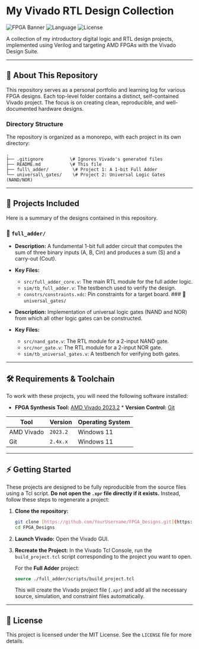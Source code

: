 # My Vivado RTL Design Collection

![FPGA Banner](https://img.shields.io/badge/FPGA-Vivado%20Designs-blue.svg)
![Language](https://img.shields.io/badge/Language-Verilog-green.svg)
![License](https://img.shields.io/badge/License-MIT-lightgrey.svg)

A collection of my introductory digital logic and RTL design projects, implemented using Verilog and targeting AMD FPGAs with the Vivado Design Suite.

---

## 📖 About This Repository

This repository serves as a personal portfolio and learning log for various FPGA designs. Each top-level folder contains a distinct, self-contained Vivado project. The focus is on creating clean, reproducible, and well-documented hardware designs.

### Directory Structure

The repository is organized as a monorepo, with each project in its own directory:

```
.
├── .gitignore          \# Ignores Vivado's generated files
├── README.md           \# This file
├── full\_adder/         \# Project 1: A 1-bit Full Adder
└── universal\_gates/    \# Project 2: Universal Logic Gates (NAND/NOR)

````

---

## 🚀 Projects Included

Here is a summary of the designs contained in this repository.

### 📁 `full_adder/`

* **Description:** A fundamental 1-bit full adder circuit that computes the sum of three binary inputs (A, B, Cin) and produces a sum (S) and a carry-out (Cout).
* **Key Files:**
    * `src/full_adder_core.v`: The main RTL module for the full adder logic.
    * `sim/tb_full_adder.v`: The testbench used to verify the design.
    * `constrs/constraints.xdc`: Pin constraints for a target board. ### 📁 `universal_gates/`

* **Description:** Implementation of universal logic gates (NAND and NOR) from which all other logic gates can be constructed.
* **Key Files:**
    * `src/nand_gate.v`: The RTL module for a 2-input NAND gate.
    * `src/nor_gate.v`: The RTL module for a 2-input NOR gate.
    * `sim/tb_universal_gates.v`: A testbench for verifying both gates.

---

## 🛠️ Requirements & Toolchain

To work with these projects, you will need the following software installed:

* **FPGA Synthesis Tool:** [AMD Vivado 2023.2](https://www.xilinx.com/support/download.html) * **Version Control:** [Git](https://git-scm.com/downloads)

| Tool         | Version   | Operating System |
|--------------|-----------|------------------|
| AMD Vivado   | `2023.2`  | Windows 11       |
| Git          | `2.4x.x`  | Windows 11       |

---

## ⚡ Getting Started

These projects are designed to be fully reproducible from the source files using a Tcl script. **Do not open the `.xpr` file directly if it exists.** Instead, follow these steps to regenerate a project:

1.  **Clone the repository:**
    ```bash
    git clone [https://github.com/YourUsername/FPGA_Designs.git](https://github.com/YourUsername/FPGA_Designs.git)
    cd FPGA_Designs
    ```

2.  **Launch Vivado:**
    Open the Vivado GUI.

3.  **Recreate the Project:**
    In the Vivado Tcl Console, run the `build_project.tcl` script corresponding to the project you want to open.

    For the **Full Adder** project:
    ```tcl
    source ./full_adder/scripts/build_project.tcl 
    ```

    This will create the Vivado project file (`.xpr`) and add all the necessary source, simulation, and constraint files automatically.

---

## 📜 License

This project is licensed under the MIT License. See the `LICENSE` file for more details.